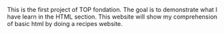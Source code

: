 This is the first project of TOP fondation. The goal is to demonstrate what I have learn in the HTML section. This website will show my comprehension of basic html by doing a recipes website.